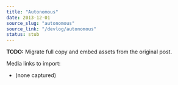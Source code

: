 ```yaml
---
title: "Autonomous"
date: 2013-12-01
source_slug: "autonomous"
source_link: "/devlog/autonomous"
status: stub
---
```

**TODO:** Migrate full copy and embed assets from the original post.

Media links to import:
- (none captured)
